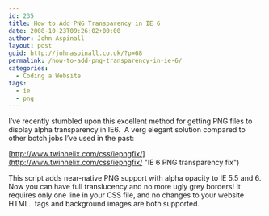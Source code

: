 ```yaml
---
id: 235
title: How to Add PNG Transparency in IE 6
date: 2008-10-23T09:26:02+00:00
author: John Aspinall
layout: post
guid: http://johnaspinall.co.uk/?p=68
permalink: /how-to-add-png-transparency-in-ie-6/
categories:
  - Coding a Website
tags:
  - ie
  - png
---
```

I&#8217;ve recently stumbled upon this excellent method for getting PNG files to display alpha transparency in IE6.  A verg elegant solution compared to other botch jobs I&#8217;ve used in the past:

[http://www.twinhelix.com/css/iepngfix/](http://www.twinhelix.com/css/iepngfix/ "IE 6 PNG transparency fix")

This script adds near-native PNG support with alpha opacity to IE 5.5 and 6. Now you can have full translucency and no more ugly grey borders! It requires only one line in your CSS file, and no changes to your website HTML. <IMG> tags and background images are both supported.